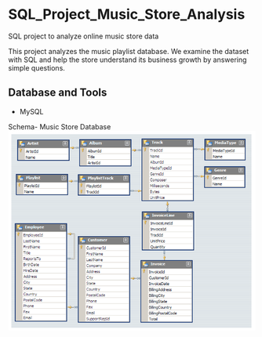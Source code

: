 # SQL_Project_Music_Store_Analysis
SQL project to analyze online music store data

This project analyzes the music playlist database. We examine the dataset with SQL and help the store understand its business growth by answering simple questions.

## Database and Tools
* MySQL

Schema- Music Store Database  
![MusicDatabaseSchema](https://github.com/Rudra-Patel-2906/MusicStoreAnalysis/blob/main/MusicDatabaseSchema.png)
